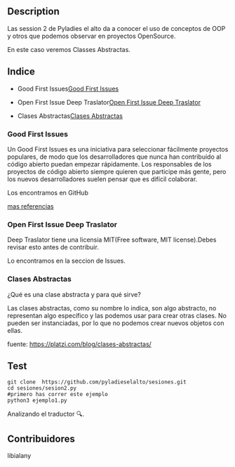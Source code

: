 ## Description

Las session 2 de Pyladies el alto da a conocer el uso de conceptos de OOP
y otros que podemos observar en proyectos OpenSource.

En este caso veremos Classes Abstractas.

## Indice

- Good First Issues[Good First Issues](https://goodfirstissue.dev/language/python)

- Open First Issue Deep Traslator[Open First Issue Deep Traslator](https://github.com/nidhaloff/deep-translator/commit/3e848bcca8f048587b6412a3eb5e43abe1a5cdbd)

- Clases Abstractas[Clases Abstractas](https://towardsdatascience.com/how-to-use-abstract-classes-in-python-d4d2ddc02e90)

### Good First Issues

Un Good First Issues es una iniciativa para seleccionar fácilmente proyectos populares, de modo que los desarrolladores que nunca han contribuido al código abierto puedan empezar rápidamente. Los responsables de los proyectos de código abierto siempre quieren que participe más gente, pero los nuevos desarrolladores suelen pensar que es difícil colaborar.

Los encontramos en GitHub

[mas referencias](https://github.com/deepsourcelabs/good-first-issue)

### Open First Issue Deep Traslator

Deep Traslator tiene una licensia MIT(Free software, MIT license).Debes revisar esto antes de contribuir.

Lo encontramos en la seccion de Issues.

### Clases Abstractas

¿Qué es una clase abstracta y para qué sirve?

Las clases abstractas, como su nombre lo indica, son algo abstracto, no representan algo específico y las podemos usar para crear otras clases. No pueden ser instanciadas, por lo que no podemos crear nuevos objetos con ellas.

fuente: https://platzi.com/blog/clases-abstractas/

## Test

```
git clone  https://github.com/pyladieselalto/sesiones.git
cd sesiones/sesion2.py
#primero has correr este ejemplo
python3 ejemplo1.py
```

Analizando el traductor 🔍.

## Contribuidores

libialany

